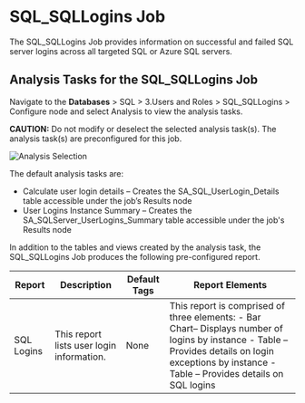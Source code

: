 # SQL_SQLLogins Job

The SQL_SQLLogins Job provides information on successful and failed SQL server logins across all
targeted SQL or Azure SQL servers.

## Analysis Tasks for the SQL_SQLLogins Job

Navigate to the **Databases** > SQL > 3.Users and Roles > SQL_SQLLogins > Configure node and select
Analysis to view the analysis tasks.

**CAUTION:** Do not modify or deselect the selected analysis task(s). The analysis task(s) are
preconfigured for this job.

![Analysis Selection](/img/product_docs/accessanalyzer/12.0/solutions/databases/sql/usersroles/sqljobgroup28.webp)

The default analysis tasks are:

- Calculate user login details – Creates the SA_SQL_UserLogin_Details table accessible under the
  job’s Results node
- User Logins Instance Summary – Creates the SA_SQLServer_UserLogins_Summary table accessible under
  the job's Results node

In addition to the tables and views created by the analysis task, the SQL_SQLLogins Job produces the
following pre-configured report.

| Report     | Description                               | Default Tags | Report Elements                                                                                                                                                                                    |
| ---------- | ----------------------------------------- | ------------ | -------------------------------------------------------------------------------------------------------------------------------------------------------------------------------------------------- |
| SQL Logins | This report lists user login information. | None         | This report is comprised of three elements: - Bar Chart– Displays number of logins by instance - Table – Provides details on login exceptions by instance - Table – Provides details on SQL logins |
